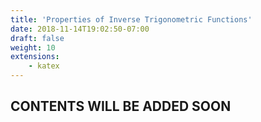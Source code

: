 ```yaml
---
title: 'Properties of Inverse Trigonometric Functions'
date: 2018-11-14T19:02:50-07:00
draft: false
weight: 10
extensions:
    - katex
---
```


## CONTENTS WILL BE ADDED SOON